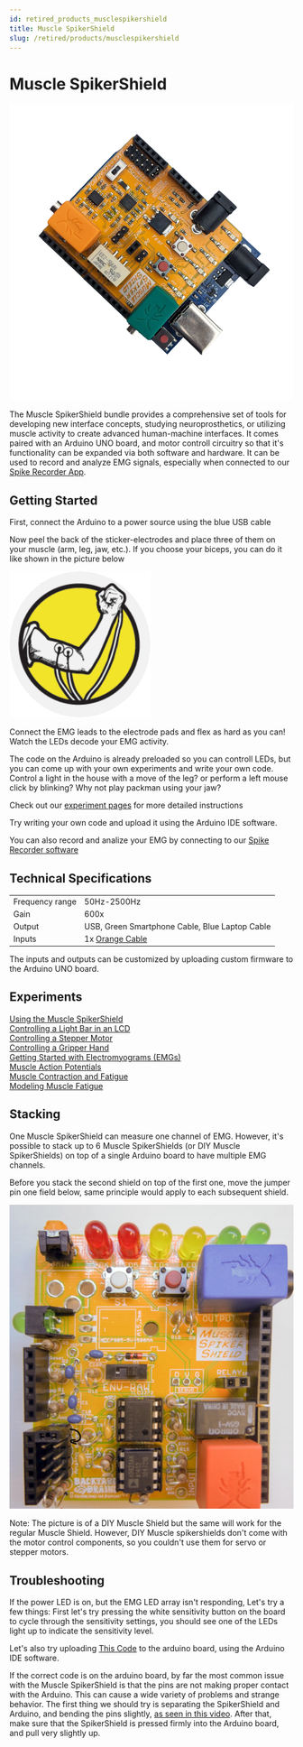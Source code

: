 ```yaml
---
id: retired_products_musclespikershield
title: Muscle SpikerShield
slug: /retired/products/musclespikershield
---
```

# Muscle SpikerShield #

![image](./img/diagram.png)

The Muscle SpikerShield bundle provides a comprehensive set of tools for developing new interface concepts, studying neuroprosthetics, or utilizing muscle activity to create advanced human-machine interfaces. It comes paired with an Arduino UNO board, and motor controll circuitry so that it's functionality can be expanded via both software and hardware. 
It can be used to record and analyze EMG signals, especially when connected to our [Spike Recorder App](https://backyardbrains.com/products/spikerecorder). 

## Getting Started ##

First, connect the Arduino to a power source using the blue USB cable

Now peel the back of the sticker-electrodes and place three of them on your muscle (arm, leg, jaw, etc.). If you choose your biceps, you can do it like shown in the picture below

![muscle electrode placement](./img/muscleElectrodes.png)

Connect the EMG leads to the electrode pads and flex as hard as you can! Watch the LEDs decode your EMG activity.

The code on the Arduino is already preloaded so you can controll LEDs, but you can come up with your own experiments and write your own code. Control a light in the house with a move of the leg? or perform a left mouse click by blinking? Why not play packman using your jaw?

Check out our [experiment pages](https://backyardbrains.com/experiments/) for more detailed instructions

Try writing your own code and upload it using the Arduino IDE software.


You can also record and analize your EMG by connecting to our [Spike Recorder software](../../software/SpikeRecorder/index.md)


## Technical Specifications ##

|||
|---|---|
|Frequency range | 50Hz-2500Hz|
|Gain|600x|
|Output|USB, Green Smartphone Cable, Blue Laptop Cable|
|Inputs|1x [Orange Cable](https://backyardbrains.com/products/muscleElectrodeCable)|

The inputs and outputs can be customized by uploading custom firmware to the Arduino UNO board.

## Experiments ##

[Using the Muscle SpikerShield](https://backyardbrains.com/experiments/emgspikershield)   
[Controlling a Light Bar in an LCD](https://backyardbrains.com/experiments/MuscleSpikerShield_LCD)   
[Controlling a Stepper Motor](https://backyardbrains.com/experiments/MuscleSpikerShield_StepperMotor)   
[Controlling a Gripper Hand](https://backyardbrains.com/experiments/MuscleSpikerShield_GripperHand)   
[Getting Started with Electromyograms (EMGs)](https://backyardbrains.com/experiments/emgspikerbox)   
[Muscle Action Potentials](https://backyardbrains.com/experiments/muscleActionPotential)   
[Muscle Contraction and Fatigue](https://backyardbrains.com/experiments/fatigue)   
[Modeling Muscle Fatigue](https://backyardbrains.com/experiments/rateoffatigue)   

## Stacking ##

One Muscle SpikerShield can measure one channel of EMG.
However, it's possible to stack up to 6 Muscle SpikerShields (or DIY Muscle SpikerShields) on top of a single Arduino board to have multiple EMG channels. 

Before you stack the second shield on top of the first one, move the jumper pin one field below, same principle would apply to each subsequent shield.

![stack](./img/stack.png)

Note: The picture is of a DIY Muscle Shield but the same will work for the regular Muscle Shield. 
However, DIY Muscle spikershields don't come with the motor control components, so you couldn't use them for servo or stepper motors.

## Troubleshooting ##

If the power LED is on, but the EMG LED array isn't responding, Let's try a few things:
First let's try pressing the white sensitivity button on the board to cycle through the sensitivity settings, you should see one of the LEDs light up to indicate the sensitivity level.

Let's also try uploading [This Code](https://github.com/BackyardBrains/Muscle-SpikerShield/blob/master/V2_61/Muscle-SpikerShield/Muscle-SpikerShield.ino) to the arduino board, using the Arduino IDE software.

If the correct code is on the arduino board, by far the most common issue with the Muscle SpikerShield is that the pins are not making proper contact with the Arduino. This can cause a wide variety of problems and strange behavior.
The first thing we should try is separating the SpikerShield and Arduino, and bending the pins slightly, [as seen in this video](https://photos.app.goo.gl/8RVNmLtoGAXuQYiv5).
After that, make sure that the SpikerShield is pressed firmly into the Arduino board, and pull very slightly up. 